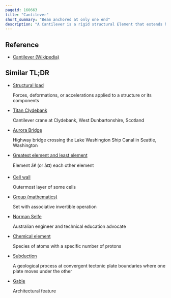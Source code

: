 ```yaml
---
pageid: 160663
title: "Cantilever"
short_summary: "Beam anchored at only one end"
description: "A Cantilever is a rigid structural Element that extends horizontally and is unsupported at one End. It usually extends from a flat vertical Surface such as a Wall to which it has to be attached firmly. Like other structural Elements a Cantilever can be formed as a Beam Plate Truss or Slab."
---
```


## Reference

- [Cantilever (Wikipedia)](https://en.wikipedia.org/?curid=160663)

## Similar TL;DR

- [Structural load](/tldr/en/structural-load)

  Forces, deformations, or accelerations applied to a structure or its components

- [Titan Clydebank](/tldr/en/titan-clydebank)

  Cantilever crane at Clydebank, West Dunbartonshire, Scotland

- [Aurora Bridge](/tldr/en/aurora-bridge)

  Highway bridge crossing the Lake Washington Ship Canal in Seattle, Washington

- [Greatest element and least element](/tldr/en/greatest-element-and-least-element)

  Element â¥ (or â¤) each other element

- [Cell wall](/tldr/en/cell-wall)

  Outermost layer of some cells

- [Group (mathematics)](/tldr/en/group-mathematics)

  Set with associative invertible operation

- [Norman Selfe](/tldr/en/norman-selfe)

  Australian engineer and technical education advocate

- [Chemical element](/tldr/en/chemical-element)

  Species of atoms with a specific number of protons

- [Subduction](/tldr/en/subduction)

  A geological process at convergent tectonic plate boundaries where one plate moves under the other

- [Gable](/tldr/en/gable)

  Architectural feature
